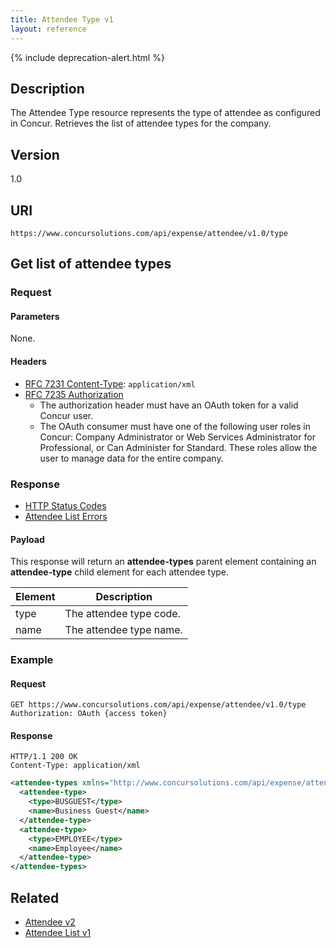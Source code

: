 ```yaml
---
title: Attendee Type v1
layout: reference
---
```


{% include deprecation-alert.html %}

## Description

The Attendee Type resource represents the type of attendee as configured in Concur. Retrieves the list of attendee types for the company.

## Version

1.0

## URI

```
https://www.concursolutions.com/api/expense/attendee/v1.0/type
```

## Get list of attendee types

### Request

#### Parameters

None.

#### Headers

* [RFC 7231 Content-Type](https://tools.ietf.org/html/rfc7231#section-3.1.1.5): `application/xml`
* [RFC 7235 Authorization](https://tools.ietf.org/html/rfc7235#section-4.2)
  * The authorization header must have an OAuth token for a valid Concur user.
  * The OAuth consumer must have one of the following user roles in Concur: Company Administrator or Web Services Administrator for Professional, or Can Administer for Standard. These roles allow the user to manage data for the entire company.

### Response

* [HTTP Status Codes](/tools-support/reference/http-codes.html)
* [Attendee List Errors](/api-reference-deprecated/version-two/attendees/index.html)

#### Payload

This response will return an **attendee-types** parent element containing an **attendee-type** child element for each attendee type.

Element|Description
---|---
type|The attendee type code.
name|The attendee type name.

### Example

#### Request

```shell
GET https://www.concursolutions.com/api/expense/attendee/v1.0/type
Authorization: OAuth {access token}
```

#### Response

```shell
HTTP/1.1 200 OK
Content-Type: application/xml
```

```xml
<attendee-types xmlns="http://www.concursolutions.com/api/expense/attendee/2010/05" xmlns:i="http://www.w3.org/2001/XMLSchema-instance">
  <attendee-type>
    <type>BUSGUEST</type>
    <name>Business Guest</name>
  </attendee-type>
  <attendee-type>
    <type>EMPLOYEE</type>
    <name>Employee</name>
  </attendee-type>
</attendee-types>
```

## Related

* [Attendee v2](/api-reference-deprecated/version-two/attendees/attendee-resource.html)
* [Attendee List v1](/api-reference-deprecated/version-one/attendees/attendee-list-resource.html)
